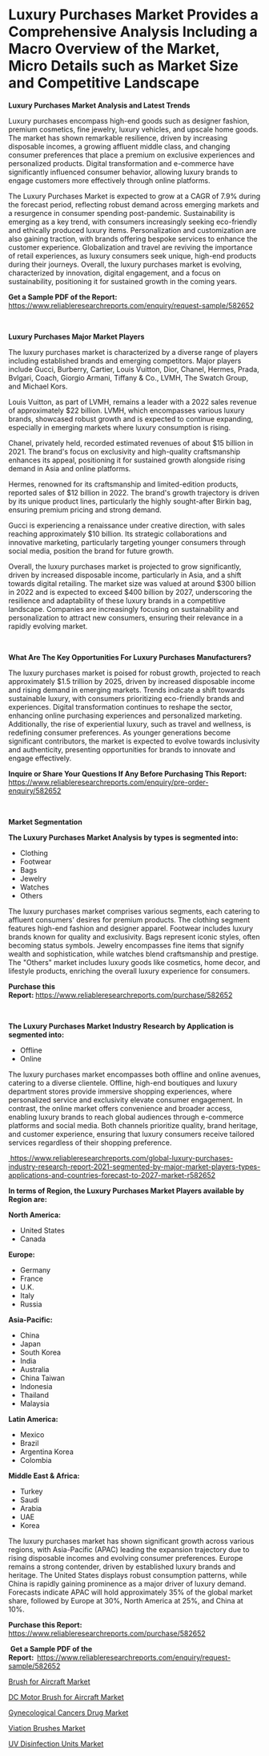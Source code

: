 <p><h1>Luxury Purchases Market Provides a Comprehensive Analysis Including a Macro Overview of the Market, Micro Details such as Market Size and Competitive Landscape</h1></p><p><strong>Luxury Purchases Market Analysis and Latest Trends</strong></p>
<p><p>Luxury purchases encompass high-end goods such as designer fashion, premium cosmetics, fine jewelry, luxury vehicles, and upscale home goods. The market has shown remarkable resilience, driven by increasing disposable incomes, a growing affluent middle class, and changing consumer preferences that place a premium on exclusive experiences and personalized products. Digital transformation and e-commerce have significantly influenced consumer behavior, allowing luxury brands to engage customers more effectively through online platforms.</p><p>The Luxury Purchases Market is expected to grow at a CAGR of 7.9% during the forecast period, reflecting robust demand across emerging markets and a resurgence in consumer spending post-pandemic. Sustainability is emerging as a key trend, with consumers increasingly seeking eco-friendly and ethically produced luxury items. Personalization and customization are also gaining traction, with brands offering bespoke services to enhance the customer experience. Globalization and travel are reviving the importance of retail experiences, as luxury consumers seek unique, high-end products during their journeys. Overall, the luxury purchases market is evolving, characterized by innovation, digital engagement, and a focus on sustainability, positioning it for sustained growth in the coming years.</p></p>
<p><strong>Get a Sample PDF of the Report:&nbsp;</strong> <a href="https://www.reliableresearchreports.com/enquiry/request-sample/582652?utm_campaign=40&utm_medium=2&utm_source=Github&utm_content=ia&utm_term=09122024&utm_id=luxury-purchases">https://www.reliableresearchreports.com/enquiry/request-sample/582652</a></p>
<p>&nbsp;</p>
<p><strong>Luxury Purchases Major Market Players</strong></p>
<p><p>The luxury purchases market is characterized by a diverse range of players including established brands and emerging competitors. Major players include Gucci, Burberry, Cartier, Louis Vuitton, Dior, Chanel, Hermes, Prada, Bvlgari, Coach, Giorgio Armani, Tiffany & Co., LVMH, The Swatch Group, and Michael Kors.</p><p>Louis Vuitton, as part of LVMH, remains a leader with a 2022 sales revenue of approximately $22 billion. LVMH, which encompasses various luxury brands, showcased robust growth and is expected to continue expanding, especially in emerging markets where luxury consumption is rising.</p><p>Chanel, privately held, recorded estimated revenues of about $15 billion in 2021. The brand's focus on exclusivity and high-quality craftsmanship enhances its appeal, positioning it for sustained growth alongside rising demand in Asia and online platforms.</p><p>Hermes, renowned for its craftsmanship and limited-edition products, reported sales of $12 billion in 2022. The brand's growth trajectory is driven by its unique product lines, particularly the highly sought-after Birkin bag, ensuring premium pricing and strong demand.</p><p>Gucci is experiencing a renaissance under creative direction, with sales reaching approximately $10 billion. Its strategic collaborations and innovative marketing, particularly targeting younger consumers through social media, position the brand for future growth.</p><p>Overall, the luxury purchases market is projected to grow significantly, driven by increased disposable income, particularly in Asia, and a shift towards digital retailing. The market size was valued at around $300 billion in 2022 and is expected to exceed $400 billion by 2027, underscoring the resilience and adaptability of these luxury brands in a competitive landscape. Companies are increasingly focusing on sustainability and personalization to attract new consumers, ensuring their relevance in a rapidly evolving market.</p></p>
<p>&nbsp;</p>
<p><strong>What Are The Key Opportunities For Luxury Purchases Manufacturers?</strong></p>
<p><p>The luxury purchases market is poised for robust growth, projected to reach approximately $1.5 trillion by 2025, driven by increased disposable income and rising demand in emerging markets. Trends indicate a shift towards sustainable luxury, with consumers prioritizing eco-friendly brands and experiences. Digital transformation continues to reshape the sector, enhancing online purchasing experiences and personalized marketing. Additionally, the rise of experiential luxury, such as travel and wellness, is redefining consumer preferences. As younger generations become significant contributors, the market is expected to evolve towards inclusivity and authenticity, presenting opportunities for brands to innovate and engage effectively.</p></p>
<p><strong>Inquire or Share Your Questions If Any Before Purchasing This Report:</strong> <a href="https://www.reliableresearchreports.com/enquiry/pre-order-enquiry/582652?utm_campaign=40&utm_medium=2&utm_source=Github&utm_content=ia&utm_term=09122024&utm_id=luxury-purchases">https://www.reliableresearchreports.com/enquiry/pre-order-enquiry/582652</a></p>
<p>&nbsp;</p>
<p><strong>Market Segmentation</strong></p>
<p><strong>The Luxury Purchases Market Analysis by types is segmented into:</strong></p>
<p><ul><li>Clothing</li><li>Footwear</li><li>Bags</li><li>Jewelry</li><li>Watches</li><li>Others</li></ul></p>
<p><p>The luxury purchases market comprises various segments, each catering to affluent consumers' desires for premium products. The clothing segment features high-end fashion and designer apparel. Footwear includes luxury brands known for quality and exclusivity. Bags represent iconic styles, often becoming status symbols. Jewelry encompasses fine items that signify wealth and sophistication, while watches blend craftsmanship and prestige. The "Others" market includes luxury goods like cosmetics, home decor, and lifestyle products, enriching the overall luxury experience for consumers.</p></p>
<p><strong>Purchase this Report:&nbsp;</strong><a href="https://www.reliableresearchreports.com/purchase/582652?utm_campaign=40&utm_medium=2&utm_source=Github&utm_content=ia&utm_term=09122024&utm_id=luxury-purchases">https://www.reliableresearchreports.com/purchase/582652</a></p>
<p>&nbsp;</p>
<p><strong>The Luxury Purchases Market Industry Research by Application is segmented into:</strong></p>
<p><ul><li>Offline</li><li>Online</li></ul></p>
<p><p>The luxury purchases market encompasses both offline and online avenues, catering to a diverse clientele. Offline, high-end boutiques and luxury department stores provide immersive shopping experiences, where personalized service and exclusivity elevate consumer engagement. In contrast, the online market offers convenience and broader access, enabling luxury brands to reach global audiences through e-commerce platforms and social media. Both channels prioritize quality, brand heritage, and customer experience, ensuring that luxury consumers receive tailored services regardless of their shopping preference.</p></p>
<p><a href="https://www.reliableresearchreports.com/global-luxury-purchases-industry-research-report-2021-segmented-by-major-market-players-types-applications-and-countries-forecast-to-2027-market-r582652?utm_campaign=40&utm_medium=2&utm_source=Github&utm_content=ia&utm_term=09122024&utm_id=luxury-purchases">&nbsp;https://www.reliableresearchreports.com/global-luxury-purchases-industry-research-report-2021-segmented-by-major-market-players-types-applications-and-countries-forecast-to-2027-market-r582652</a></p>
<p><strong>In terms of Region, the Luxury Purchases Market Players available by Region are:</strong></p>
<p>
    <p> <strong> North America: </strong>
        <ul>
            <li>United States</li>
            <li>Canada</li>
        </ul>
        </p> 
    <p> <strong> Europe: </strong>
        <ul>
            <li>Germany</li>
            <li>France</li>
            <li>U.K.</li>
            <li>Italy</li>
            <li>Russia</li>
        </ul>
        </p> 
    <p> <strong> Asia-Pacific: </strong>
        <ul>
            <li>China</li>
            <li>Japan</li>
            <li>South Korea</li>
            <li>India</li>
            <li>Australia</li>
            <li>China Taiwan</li>
            <li>Indonesia</li>
            <li>Thailand</li>
            <li>Malaysia</li>
        </ul>
        </p> 
    <p> <strong> Latin America: </strong>
        <ul>
            <li>Mexico</li>
            <li>Brazil</li>
            <li>Argentina Korea</li>
            <li>Colombia</li>
        </ul>
        </p> 
    <p> <strong> Middle East & Africa: </strong>
        <ul>
            <li>Turkey</li>
            <li>Saudi</li>
            <li>Arabia</li>
            <li>UAE</li>
            <li>Korea</li>
        </ul>
    </p>
    </p>
<p><p>The luxury purchases market has shown significant growth across various regions, with Asia-Pacific (APAC) leading the expansion trajectory due to rising disposable incomes and evolving consumer preferences. Europe remains a strong contender, driven by established luxury brands and heritage. The United States displays robust consumption patterns, while China is rapidly gaining prominence as a major driver of luxury demand. Forecasts indicate APAC will hold approximately 35% of the global market share, followed by Europe at 30%, North America at 25%, and China at 10%.</p></p>
<p><strong>Purchase this Report: </strong><a href="https://www.reliableresearchreports.com/purchase/582652?utm_campaign=40&utm_medium=2&utm_source=Github&utm_content=ia&utm_term=09122024&utm_id=luxury-purchases">https://www.reliableresearchreports.com/purchase/582652</a></p>
<p>&nbsp;<strong>Get a Sample PDF of the Report:&nbsp;&nbsp;</strong><a href="https://www.reliableresearchreports.com/enquiry/request-sample/582652?utm_campaign=40&utm_medium=2&utm_source=Github&utm_content=ia&utm_term=09122024&utm_id=luxury-purchases">https://www.reliableresearchreports.com/enquiry/request-sample/582652</a></p>
<p><strong></strong></p>
<p><p><a href="https://www.linkedin.com/pulse/brush-aircraft-industry-projections-market-revenue-142-cagr-oacte?utm_campaign=40&utm_medium=2&utm_source=Github&utm_content=ia&utm_term=09122024&utm_id=luxury-purchases">Brush for Aircraft Market</a></p><p><a href="https://www.linkedin.com/pulse/dc-motor-brush-aircraft-market-size-share-analysis-forecasted-dmsre?utm_campaign=40&utm_medium=2&utm_source=Github&utm_content=ia&utm_term=09122024&utm_id=luxury-purchases">DC Motor Brush for Aircraft Market</a></p><p><a href="https://www.linkedin.com/pulse/the-sympatico-insight-9odme?utm_campaign=40&utm_medium=2&utm_source=Github&utm_content=ia&utm_term=09122024&utm_id=luxury-purchases">Gynecological Cancers Drug Market</a></p><p><a href="https://www.linkedin.com/pulse/compreh-proposis-fbaif?utm_campaign=40&utm_medium=2&utm_source=Github&utm_content=ia&utm_term=09122024&utm_id=luxury-purchases">Viation Brushes Market</a></p><p><a href="https://github.com/dmitriyvo6rog/Market-Research-Report-List-1/blob/main/uv-disinfection-units-market.md?utm_campaign=40&utm_medium=2&utm_source=Github&utm_content=ia&utm_term=09122024&utm_id=luxury-purchases">UV Disinfection Units Market</a></p></p>